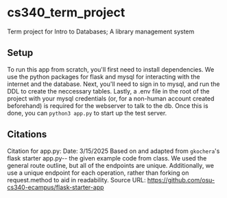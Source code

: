 # cs340_term_project
Term project for Intro to Databases; A library management system

## Setup
To run this app from scratch, you'll first need to install dependencies. We use the python packages for flask and mysql for interacting with the internet and the database. Next, you'll need to sign in to mysql, and run the DDL to create the neccessary tables. Lastly, a .env file in the root of the project with your mysql credentials (or, for a non-human account created beforehand) is required for the webserver to talk to the db. Once this is done, you can `python3 app.py` to start up the test server.

## Citations
Citation for app.py:
Date: 3/15/2025
Based on and adapted from `gkochera`'s flask starter app.py-- the given example code from class.
We used the general route outline, but all of the endpoints are unique. Additionally, we use a unique endpoint for each operation, rather than forking on request.method to aid in readability.
Source URL: https://github.com/osu-cs340-ecampus/flask-starter-app
